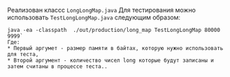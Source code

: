 Реализован классс `LongLongMap.java`
Для тестирования можно использовать `TestLongLongMap.java` следующим образом:
```
java -ea -classpath  ./out/production/long_map TestLongLongMap 80000 9999`
Где:
* Первый аргумет - размер памяти в байтах, которую нужно использовать для теста,
* Второй аргумент - количество чисел long которые будут записаны и затем считаны в процессе теста..
